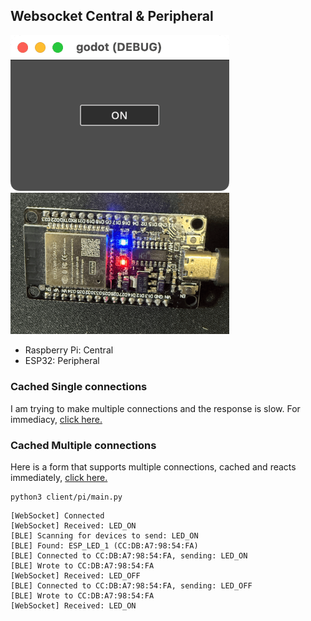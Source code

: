 ## Websocket Central & Peripheral

<img width="350" src="https://github.com/godot-game-samples/websocket-ble-advertiser/blob/main/assets/screenshot/screen_1.png">

<img width="350" src="https://github.com/godot-game-samples/websocket-ble-advertiser/blob/main/assets/screenshot/screen_2.png">

- Raspberry Pi: Central
- ESP32: Peripheral

### Cached Single connections

I am trying to make multiple connections and the response is slow. For immediacy, [click here.](https://github.com/godot-game-samples/websocket-central-peripheral/tree/feature/single_connection)

### Cached Multiple connections

Here is a form that supports multiple connections, cached and reacts immediately, [click here.](https://github.com/godot-game-samples/websocket-central-peripheral/tree/feature/multi_connection)

```
python3 client/pi/main.py
```

```
[WebSocket] Connected
[WebSocket] Received: LED_ON
[BLE] Scanning for devices to send: LED_ON
[BLE] Found: ESP_LED_1 (CC:DB:A7:98:54:FA)
[BLE] Connected to CC:DB:A7:98:54:FA, sending: LED_ON
[BLE] Wrote to CC:DB:A7:98:54:FA
[WebSocket] Received: LED_OFF
[BLE] Connected to CC:DB:A7:98:54:FA, sending: LED_OFF
[BLE] Wrote to CC:DB:A7:98:54:FA
[WebSocket] Received: LED_ON
```

